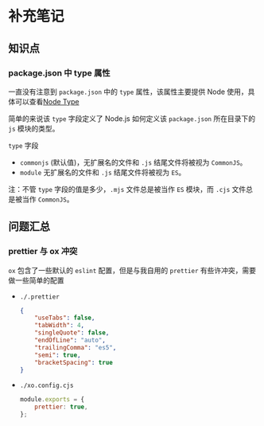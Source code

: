 # 补充笔记

## 知识点

### package.json 中 type 属性

一直没有注意到 `package.json` 中的 `type` 属性，该属性主要提供 Node 使用，具体可以查看[Node Type](https://nodejs.org/api/packages.html#type)

简单的来说该 `type` 字段定义了 Node.js 如何定义该 `package.json` 所在目录下的 `js` 模块的类型。

`type` 字段

-   `commonjs` (默认值)，无扩展名的文件和 `.js` 结尾文件将被视为 `CommonJS`。
-   `module` 无扩展名的文件和 `.js` 结尾文件将被视为 `ES`。

注：不管 `type` 字段的值是多少，`.mjs` 文件总是被当作 `ES` 模块，而 `.cjs` 文件总是被当作 `CommonJS`。

## 问题汇总

### prettier 与 ox 冲突

`ox` 包含了一些默认的 `eslint` 配置，但是与我自用的 `prettier` 有些许冲突，需要做一些简单的配置

-   `./.prettier`

    ```json
    {
        "useTabs": false,
        "tabWidth": 4,
        "singleQuote": false,
        "endOfLine": "auto",
        "trailingComma": "es5",
        "semi": true,
        "bracketSpacing": true
    }
    ```

-   `./xo.config.cjs`

    ```javascript
    module.exports = {
        prettier: true,
    };
    ```
